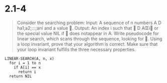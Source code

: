 # 2.1-4
> Consider the searching problem: 
Input: A sequence of n numbers A D ha1;a2;:::;ani and a value . 
Output: An index i such that  D AŒi or the special value NIL if  does notappear in A. 
Write pseudocode for linear search, which scans through the sequence, looking for . Using a loop invariant, prove that your algorithm is correct. Make sure that your loop invariant fulfills the three necessary properties.

```
LINEAR-SEARCH(A, n, x)
  for i = 1 to n
    if A[i] == x
      return i
  return NIL
```